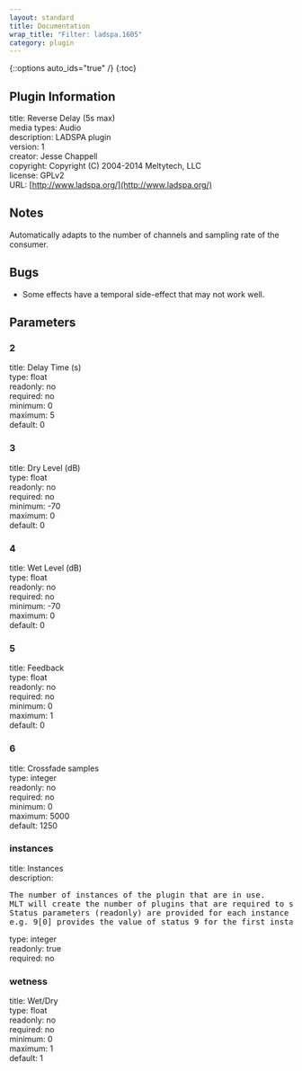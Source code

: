 ```yaml
---
layout: standard
title: Documentation
wrap_title: "Filter: ladspa.1605"
category: plugin
---
```

{::options auto_ids="true" /}
{:toc}

## Plugin Information

title: Reverse Delay (5s max)  
media types:
Audio  
description: LADSPA plugin  
version: 1  
creator: Jesse Chappell <jesse at essej dot net>  
copyright: Copyright (C) 2004-2014 Meltytech, LLC  
license: GPLv2  
URL: [http://www.ladspa.org/](http://www.ladspa.org/)  

## Notes

Automatically adapts to the number of channels and sampling rate of the consumer.
## Bugs

* Some effects have a temporal side-effect that may not work well.

## Parameters

### 2

title: Delay Time (s)    
type: float  
readonly: no  
required: no  
minimum: 0  
maximum: 5  
default: 0  

### 3

title: Dry Level (dB)    
type: float  
readonly: no  
required: no  
minimum: -70  
maximum: 0  
default: 0  

### 4

title: Wet Level (dB)    
type: float  
readonly: no  
required: no  
minimum: -70  
maximum: 0  
default: 0  

### 5

title: Feedback    
type: float  
readonly: no  
required: no  
minimum: 0  
maximum: 1  
default: 0  

### 6

title: Crossfade samples    
type: integer  
readonly: no  
required: no  
minimum: 0  
maximum: 5000  
default: 1250  

### instances

title: Instances    
description:
<pre>
The number of instances of the plugin that are in use.
MLT will create the number of plugins that are required to support the number of audio channels.
Status parameters (readonly) are provided for each instance and are accessed by specifying the instance number after the identifier (starting at zero).
e.g. 9[0] provides the value of status 9 for the first instance.
</pre>
type: integer  
readonly: true  
required: no  

### wetness

title: Wet/Dry    
type: float  
readonly: no  
required: no  
minimum: 0  
maximum: 1  
default: 1  

